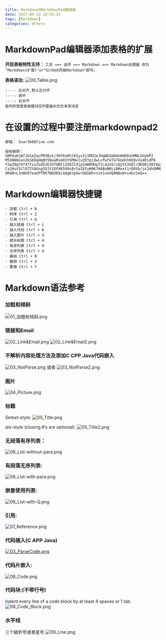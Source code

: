 ```yaml
---
title: Markdown&MarkdownPad编辑器
date: 2017-04-13 19:55:33
tags: [Markdown]
categories: Others
---
```



# MarkdownPad编辑器添加表格的扩展

**开启表格特性支持：** `工具 ==> 选项 ==> Markdown ==> Markdown处理器 改为 "Markdown(扩展)"or"GitHub风格Markdown"即可。 `

**表格语法:**
![00_Table.png](https://i.loli.net/2018/12/15/5c14faa9a606e.png)

    :---- 左对齐,默认左对齐
    :---: 居中
    ----: 右对齐
    每列的宽度是根据对应列里最长的文本来决定


# 在设置的过程中要注册markdownpad2
    邮箱： Soar360@live.com
    
    授权秘钥：
    GBPduHjWfJU1mZqcPM3BikjYKF6xKhlKIys3i1MU2eJHqWGImDHzWdD6xhMNLGVpbP2
    M5SN6bnxn2kSE8qHqNY5QaaRxmO3YSMHxlv2EYpjdwLcPwfeTG7kUdnhKE0vVy4RidP6
    Y2wZ0q74f47fzsZo45JE2hfQBFi2O9Jldjp1mW8HUpTtLA2a5/sQytXJUQl/QKO0jUQY4pa5C
    Cx20sV1ClOTZtAGngSOJtIOFXK599sBr5aIEFyH0K7H4BoNMiiDMnxt1rD8Vb/ikJdhGMMQr
    0R4B+L3nWU97eaVPTRKfWGDE8/eAgKzpGwrQQoDh+nzX1xoVQ8NAuH+s4UcSeQ==


# Markdown编辑器快捷键
    · 加粗 Ctrl + B
    · 斜体 Ctrl + I
    · 引用 Ctrl + Q
    · 插入链接 Ctrl + L
    · 插入代码 Ctrl + K
    · 插入图片 Ctrl + G
    · 提升标题 Ctrl + H
    · 有序列表 Ctrl + O
    · 无序列表 Ctrl + U
    · 横线 Ctrl + R
    · 撤销 Ctrl + Z
    · 重做 Ctrl + Y

<!-- more -->

# Markdown语法参考

### 加粗和倾斜
![01_加粗和倾斜.png](https://i.loli.net/2018/12/15/5c14faa9a320b.png)

### 链接和Email
![02_Link&Email.png](https://i.loli.net/2018/12/15/5c14faa99bf5a.png)
![02_Link&Email2.png](https://i.loli.net/2018/12/15/5c14faa99ff75.png)

### 不解析内容处理方法及添加C CPP Java代码嵌入
![03_NotParse.png](https://i.loli.net/2018/12/15/5c14faa9a1a73.png)
或者 
![03_NotParse2.png](https://i.loli.net/2018/12/15/5c14faa998157.png)


### 图片
![04_Picture.png](https://i.loli.net/2018/12/15/5c14faa99a10e.png)

### 标题
Setext-style:
![05_Title.png](https://i.loli.net/2018/12/15/5c14faa9a4ab5.png)

atx-style (closing #’s are optional):
![05_Title2.png](https://i.loli.net/2018/12/15/5c14faa9a7a3f.png)

### 无段落有序列表：  
![06_List-without-para.png](https://i.loli.net/2018/12/15/5c14fadfc6f0b.png)

### 有段落无序列表:
![06_List-with-para.png](https://i.loli.net/2018/12/15/5c14fadfc93c3.png)
 
### 嵌套使用列表:
![06_List-with-Q.png](https://i.loli.net/2018/12/15/5c14fadfcc350.png)

### 引用:
![07_Reference.png](https://i.loli.net/2018/12/15/5c14fadfd03bb.png)

### 代码插入(C APP Java)
[![03_ParseCode.png](https://i.loli.net/2018/12/22/5c1e0e5bd4cd2.png)](https://i.loli.net/2018/12/22/5c1e0e5bd4cd2.png)


### 代码片嵌入:
![08_Code.png](https://i.loli.net/2018/12/15/5c14fadfdf076.png)


### 代码块:(不带行号)
Indent every line of a code block by at least 4 spaces or 1 tab.
![08_Code_Block.png](https://i.loli.net/2018/12/15/5c14fadfdf645.png)

### 水平线
三个破折号或者星号
![09_Line.png](https://i.loli.net/2018/12/15/5c14fadfeb155.png)









